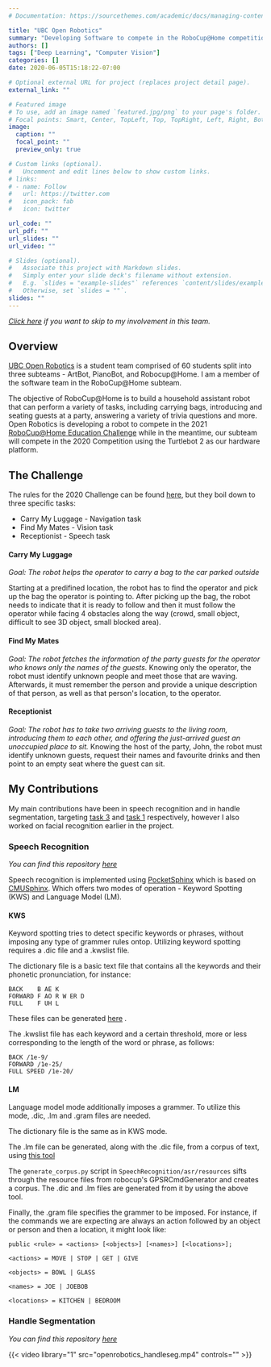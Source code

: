 ```yaml
---
# Documentation: https://sourcethemes.com/academic/docs/managing-content/

title: "UBC Open Robotics"
summary: "Developing Software to compete in the RoboCup@Home competition."
authors: []
tags: ["Deep Learning", "Computer Vision"]
categories: []
date: 2020-06-05T15:18:22-07:00

# Optional external URL for project (replaces project detail page).
external_link: ""

# Featured image
# To use, add an image named `featured.jpg/png` to your page's folder.
# Focal points: Smart, Center, TopLeft, Top, TopRight, Left, Right, BottomLeft, Bottom, BottomRight.
image:
  caption: ""
  focal_point: ""
  preview_only: true

# Custom links (optional).
#   Uncomment and edit lines below to show custom links.
# links:
# - name: Follow
#   url: https://twitter.com
#   icon_pack: fab
#   icon: twitter

url_code: ""
url_pdf: ""
url_slides: ""
url_video: ""

# Slides (optional).
#   Associate this project with Markdown slides.
#   Simply enter your slide deck's filename without extension.
#   E.g. `slides = "example-slides"` references `content/slides/example-slides.md`.
#   Otherwise, set `slides = ""`.
slides: ""
---
```


_*[Click here](#contrib) if you want to skip to my involvement in this team.*_

## Overview
[UBC Open Robotics](http://www.ubcopenrobotics.ca/) is a student team comprised of 60 students split into three subteams - ArtBot, PianoBot, and Robocup@Home. I am a member of the software team in the RoboCup@Home subteam.

The objective of RoboCup@Home is to build a household assistant robot that can perform a variety of tasks, including carrying bags, introducing and seating guests at a party, answering a variety of trivia questions and more. Open Robotics is developing a robot to compete in the 2021 [RoboCup@Home Education Challenge](https://www.robocupathomeedu.org/) while in the meantime, our subteam will compete in the 2020 Competition using the Turtlebot 2 as our hardware platform.

## The Challenge
<a name="task1"></a>
The rules for the 2020 Challenge can be found [here](https://docs.google.com/document/d/1aNPdZDvf9X4HHF13eSge_eHDP9NmC6UDqeYDM9Xyjcg/edit), but they boil down to three specific tasks:
- Carry My Luggage - Navigation task
- Find My Mates - Vision task
- Receptionist - Speech task

#### Carry My Luggage

*Goal: The robot helps the operator to carry a bag to the car parked outside*

Starting at a predifined location, the robot has to find the operator and pick up the bag the operator is pointing to. After picking up the bag, the robot needs to indicate that it is ready to follow and then it must follow the operator while facing 4 obstacles along the way (crowd, small object, difficult to see 3D object, small blocked area).

#### Find My Mates

*Goal: The robot fetches the information of the party guests for the operator who knows only the names
of the guests.*
<a name="task3"></a> 
Knowing only the operator, the robot must identify unknown people and meet those that are waving. Afterwards, it must remember the person and provide a unique description of that person, as well as that person's location, to the operator.

#### Receptionist

*Goal: The robot has to take two arriving guests to the living room, introducing them to each other,
and offering the just-arrived guest an unoccupied place to sit.*
<a name="contrib"></a>
Knowing the host of the party, John, the robot must identify unknown guests, request their names and favourite drinks and then point to an empty seat where the guest can sit.

## My Contributions

My main contributions have been in speech recognition and in handle segmentation, targeting [task 3](#task3) and [task 1](#task1) respectively, however I also worked on facial recognition earlier in the project.

### Speech Recognition
*You can find this repository [here](https://github.com/UBC-OpenRobotics/SpeechRecognition)*

Speech recognition is implemented using [PocketSphinx](https://github.com/cmusphinx/pocketsphinx) which is based on [CMUSphinx](https://cmusphinx.github.io/). Which offers two modes of operation - Keyword Spotting (KWS) and Language Model (LM).

#### KWS

Keyword spotting tries to detect specific keywords or phrases, without imposing any type of grammer rules ontop.
Utilizing keyword spotting requires a .dic file and a .kwslist file.

The dictionary file is a basic text file that contains all the keywords and their phonetic pronunciation, for instance:

```
BACK	B AE K
FORWARD	F AO R W ER D
FULL	F UH L
```

These files can be generated [here](http://www.speech.cs.cmu.edu/tools/lextool.html) . 

The .kwslist file has each keyword and a certain threshold, more or less corresponding to the length of the word or phrase, as follows:

```
BACK /1e-9/
FORWARD /1e-25/
FULL SPEED /1e-20/
```

#### LM

Language model mode additionally imposes a grammer. To utilize this mode, .dic, .lm and .gram files are needed.

The dictionary file is the same as in KWS mode.

The .lm file can be generated, along with the .dic file, from a corpus of text, using [this tool](http://www.speech.cs.cmu.edu/tools/lmtool-new.html)

The `generate_corpus.py` script in `SpeechRecognition/asr/resources` sifts through the resource files from robocup's GPSRCmdGenerator and creates a corpus. The .dic and .lm files are generated from it by using the above tool.

Finally, the .gram file specifies the grammer to be imposed. For instance, if the commands we are expecting are always an action followed by an object or person and then a location, it might look like:

```
public <rule> = <actions> [<objects>] [<names>] [<locations>];

<actions> = MOVE | STOP | GET | GIVE

<objects> = BOWL | GLASS

<names> = JOE | JOEBOB

<locations> = KITCHEN | BEDROOM

```



### Handle Segmentation
*You can find this repository [here](https://github.com/UBC-OpenRobotics/HandleSegmentation)*

{{< video library="1" src="openrobotics_handleseg.mp4" controls="" >}}